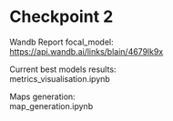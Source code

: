 # Checkpoint 2 
Wandb Report focal_model:  
https://api.wandb.ai/links/blain/4679lk9x  
  
Current best models results:   
metrics_visualisation.ipynb 
  
Maps generation:  
map_generation.ipynb  


